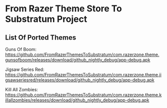 # From Razer Theme Store To Substratum Project
## List Of Ported Themes
Guns Of Boom: https://github.com/FromRazerThemesToSubstratum/com.razerzone.theme.gunsofboom/releases/download/github_nightly_debug/app-debug.apk

Jigsaw Series Red: https://github.com/FromRazerThemesToSubstratum/com.razerzone.theme.jigsawseriesred/releases/download/github_nightly_debug/app-debug.apk

Kill All Zombies: https://github.com/FromRazerThemesToSubstratum/com.razerzone.theme.killallzombies/releases/download/github_nightly_debug/app-debug.apk

